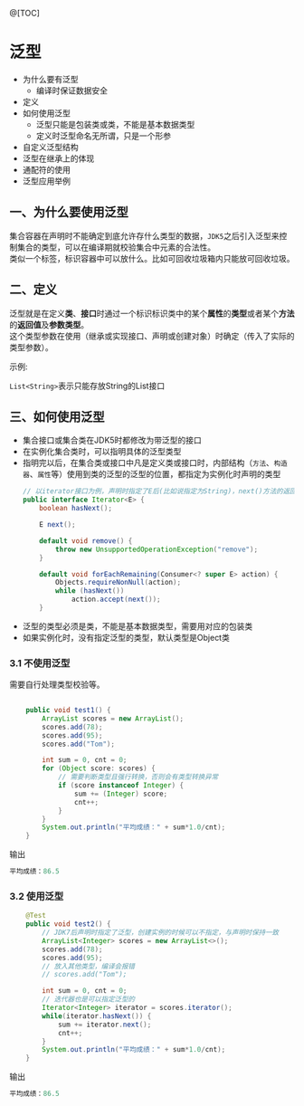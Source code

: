 @[TOC]

# 泛型
- 为什么要有泛型  
    - 编译时保证数据安全
- 定义
- 如何使用泛型
    - 泛型只能是包装类或类，不能是基本数据类型
    - 定义时泛型命名无所谓，只是一个形参
- 自定义泛型结构
- 泛型在继承上的体现
- 通配符的使用
- 泛型应用举例  
  
## 一、为什么要使用泛型
集合容器在声明时不能确定到底允许存什么类型的数据，``JDK5``之后引入泛型来控制集合的类型，可以在编译期就校验集合中元素的合法性。  
类似一个标签，标识容器中可以放什么。比如可回收垃圾箱内只能放可回收垃圾。  

## 二、定义
泛型就是在定义**类**、**接口**时通过一个标识标识类中的某个**属性**的**类型**或者某个**方法**的**返回值**及**参数类型**。  
这个类型参数在使用（继承或实现接口、声明或创建对象）时确定（传入了实际的类型参数）。  

示例:  

``List<String>``表示只能存放String的List接口

## 三、如何使用泛型
- 集合接口或集合类在JDK5时都修改为带泛型的接口
- 在实例化集合类时，可以指明具体的泛型类型
- 指明完以后，在集合类或接口中凡是定义类或接口时，内部结构（``方法``、``构造器``、``属性``等）使用到类的泛型的泛型的位置，都指定为实例化时声明的类型
  ```java
  // 以iterator接口为例，声明时指定了E后(比如说指定为String)，next()方法的返回类型就确定为String了
  public interface Iterator<E> {
      boolean hasNext();
  
      E next();
  
      default void remove() {
          throw new UnsupportedOperationException("remove");
      }
  
      default void forEachRemaining(Consumer<? super E> action) {
          Objects.requireNonNull(action);
          while (hasNext())
              action.accept(next());
      }

  ```
- 泛型的类型必须是类，不能是基本数据类型，需要用对应的包装类
- 如果实例化时，没有指定泛型的类型，默认类型是Object类
### 3.1 不使用泛型
需要自行处理类型校验等。
```java
    
    public void test1() {
        ArrayList scores = new ArrayList();
        scores.add(78);
        scores.add(95);
        scores.add("Tom");

        int sum = 0, cnt = 0;
        for (Object score: scores) {
            // 需要判断类型且强行转换，否则会有类型转换异常
            if (score instanceof Integer) {
                sum += (Integer) score;
                cnt++;
            }
        }
        System.out.println("平均成绩：" + sum*1.0/cnt);
    }
```
输出  
```java
平均成绩：86.5
```

### 3.2 使用泛型
```java
    @Test
    public void test2() {
        // JDK7后声明时指定了泛型，创建实例的时候可以不指定，与声明时保持一致
        ArrayList<Integer> scores = new ArrayList<>();
        scores.add(78);
        scores.add(95);
        // 放入其他类型，编译会报错
        // scores.add("Tom");

        int sum = 0, cnt = 0;
        // 迭代器也是可以指定泛型的
        Iterator<Integer> iterator = scores.iterator();
        while(iterator.hasNext()) {
            sum += iterator.next();
            cnt++;
        }
        System.out.println("平均成绩：" + sum*1.0/cnt);
    }
```
输出  
```java
平均成绩：86.5
```

